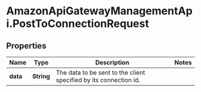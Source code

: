 # AmazonApiGatewayManagementApi.PostToConnectionRequest

## Properties

Name | Type | Description | Notes
------------ | ------------- | ------------- | -------------
**data** | **String** | The data to be sent to the client specified by its connection id. | 


